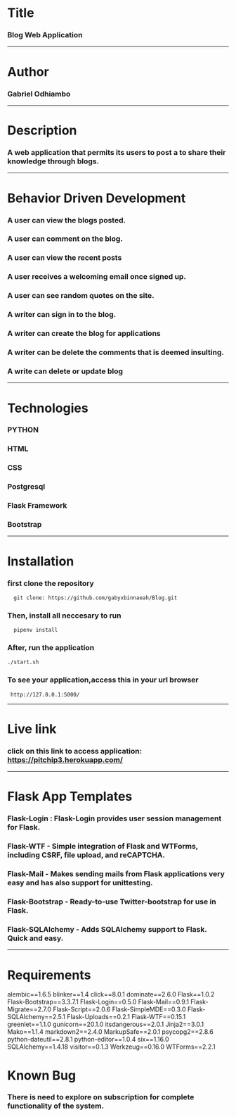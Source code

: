 # Title 
### Blog Web Application
___

# Author 

### Gabriel Odhiambo
___ 

# Description 
### A web application that permits  its users to post a to share their knowledge through blogs.

___ 

# Behavior Driven Development

### A user can view the blogs posted.
### A user can comment on the blog.
### A user can view the recent posts
### A user receives a welcoming email once signed up.

### A user can see random quotes on the site.
### A writer can sign in to the blog.
### A writer can create the blog for applications
### A writer can be delete the comments that is deemed insulting.
### A write can delete or update blog

___

# Technologies

### PYTHON
### HTML 
### CSS
### Postgresql 
### Flask Framework 
### Bootstrap 

___

# Installation
### first clone the repository
      git clone: https://github.com/gabyxbinnaeah/Blog.git

### Then, install all neccesary to run 
      pipenv install
   
### After, run the application 

    ./start.sh


### To see your application,access this in your url browser

     http://127.0.0.1:5000/
___

# Live link

### click on this link to access application: https://pitchip3.herokuapp.com/

___


 # Flask App Templates

 ### Flask-Login : Flask-Login provides user session management for Flask.

 ###  Flask-WTF - Simple integration of Flask and WTForms, including CSRF, file upload, and reCAPTCHA.

 ### Flask-Mail - Makes sending mails from Flask applications very easy and has also support for unittesting.

 ### Flask-Bootstrap - Ready-to-use Twitter-bootstrap for use in Flask.

### Flask-SQLAlchemy - Adds SQLAlchemy support to Flask. Quick and easy.

___

# Requirements

alembic==1.6.5
blinker==1.4
click==8.0.1
dominate==2.6.0
Flask==1.0.2
Flask-Bootstrap==3.3.7.1
Flask-Login==0.5.0
Flask-Mail==0.9.1
Flask-Migrate==2.7.0
Flask-Script==2.0.6
Flask-SimpleMDE==0.3.0
Flask-SQLAlchemy==2.5.1
Flask-Uploads==0.2.1
Flask-WTF==0.15.1
greenlet==1.1.0
gunicorn==20.1.0
itsdangerous==2.0.1
Jinja2==3.0.1
Mako==1.1.4
markdown2==2.4.0
MarkupSafe==2.0.1
psycopg2==2.8.6
python-dateutil==2.8.1
python-editor==1.0.4
six==1.16.0
SQLAlchemy==1.4.18
visitor==0.1.3
Werkzeug==0.16.0
WTForms==2.2.1

# Known Bug 
### There is need to explore on subscription  for complete functionality of the system.